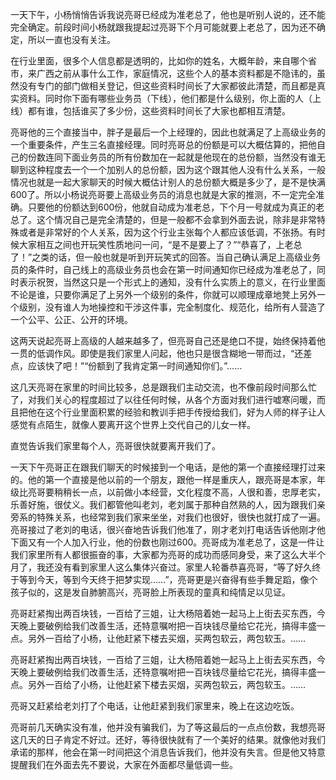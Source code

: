 一天下午，小杨悄悄告诉我说亮哥已经成为准老总了，他也是听别人说的，还不能完全确定。前段时间小杨就跟我提起过亮哥下个月可能就要上老总了，因为还不确定，所以一直也没有关注。

在行业里面，很多个人信息都是透明的，比如你的姓名，大概年龄，来自哪个省市，来广西之前从事什么工作，家庭情况，这些个人的基本资料都是不隐讳的，虽然没有专门的部门做相关登记，但这些资料时间长了大家都彼此清楚，而且都是真实资料。同时你下面有哪些业务员（下线），他们都是什么级别，你上面的人（上线）都有谁，包括谁买了多少份，这些资料时间长了大家也都相互清楚。

亮哥他的三个直接当中，胖子是最后一个上经理的，因此也就满足了上高级业务的一个重要条件，产生三名直接经理。同时亮哥总的份额是可以大概估算的，把他自己的份数连同下面业务员的所有份数加在一起就是他现在的总份额，当然没有谁无聊到这种程度去一个一个加别人的总份额，因为这个跟其他人没有什么关系，一般情况也就是一起大家聊天的时候大概估计别人的总份额大概是多少了，是不是快满600了。所以小杨说亮哥要上高级业务员的消息也就是大家的推测，不一定完全准确。只要他的份额达到600份，他就自动成为准老总，下个月一号就成为真正的老总了。这个情况自己是完全清楚的，但是一般都不会拿到外面去说，除非是非常特殊或者是非常好的个人关系，因为这个行业主张每个人都应该低调，不张扬。有时候大家相互之间也开玩笑性质地问一问，“是不是要上了？”“恭喜了，上老总了！”之类的话，但一般也就是听到开玩笑式的回答。当自己确认满足上高级业务员的条件时，自己线上的高级业务员也会在第一时间通知你已经成为准老总了，同时表示祝贺，当然这只是一个形式上的通知，没有什么实质上的意义，在行业里面不论是谁，只要你满足了上另外一个级别的条件，你就可以顺理成章地凳上另外一个级别，没有谁人为地操控和干涉这件事，完全制度化、规范化，给所有人营造了一个公平、公正、公开的环境。

这两天说起亮哥上高级的人越来越多了，但亮哥自己还是绝口不提，始终保持着他一贯的低调作风。即使是我们家里人问起，他也只是很含糊地一带而过，“还差点，应该快了吧！”“份额到了我肯定第一时间通知你们。”……

这几天亮哥在家里的时间比较多，总是跟我们主动交流，也不像前段时间那么忙了，对我们关心的程度超过了以往任何时候，从各个方面对我们进行嘘寒问暖，而且把他在这个行业里面积累的经验和教训手把手传授给我们，好为人师的样子让人感觉有点陌生，就像人要离开这个世界上交代自己的儿女一样。

直觉告诉我们家里每个人，亮哥很快就要离开我们了。

一天下午亮哥正在跟我们聊天的时候接到一个电话，是他的第一个直接经理打过来的。他的第一个直接是他以前的一个朋友，跟他一样是重庆人，跟亮哥是本家，年级比亮哥要稍稍长一点，以前做小本经营，文化程度不高，人很和善，忠厚老实，乐善好施，很仗义。我们都管他叫老刘，老刘属于那种自然熟的人，因为跟我们亲旁系的特殊关系，也经常到我们家来坐坐，对我们也很好，很快也就打成了一遍。亮哥接过了老刘的电话，很兴奋地告诉我们他准了，刚才老刘打电话告诉他刚才他下面又有一个人加入行业，他的份数也刚过600。亮哥成为准老总了，这是一件让我们家里所有人都很振奋的事，大家都为亮哥的成功而感同身受，来了这么大半个月了，我还没有看到家里人这么集体兴奋过。家里人轮番恭喜亮哥，“等了好久终于等到今天，等到今天终于把梦实现……”，亮哥更是兴奋得有些手舞足蹈，像个孩子似的，这是发自肺腑高兴，亮哥脸上所表现的童真和纯情足以见证。

亮哥赶紧掏出两百块钱，一百给了三姐，让大杨陪着她一起马上上街去买东西，今天晚上要破例给我们改善生活，还特意嘱咐把一百块钱尽量给它花光，搞得丰盛一点。另外一百给了小杨，让他赶紧下楼去买烟，买两包软云，两包软玉。……

亮哥赶紧掏出两百块钱，一百给了三姐，让大杨陪着她一起马上上街去买东西，今天晚上要破例给我们改善生活，还特意嘱咐把一百块钱尽量给它花光，搞得丰盛一点。另外一百给了小杨，让他赶紧下楼去买烟，买两包软云，两包软玉。……

亮哥又赶紧给老刘打了个电话，让他赶紧到我们家里来，晚上在这边吃饭。

亮哥前几天确实没有准，他并没有骗我们，为了等这最后的一点点份数，我想亮哥这几天的日子肯定不好过。还好，等待很快就有了一个美好的结果。就像他对我们承诺的那样，他会在第一时间把这个消息告诉我们，他并没有失言。但是他又特意提醒我们在外面去先不要说，大家在外面都尽量低调一些。

